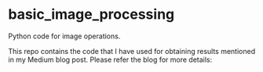 # basic_image_processing
Python code for image operations.

This repo contains the code that I have used for obtaining results mentioned in my Medium blog post.
Please refer the blog for more details:

